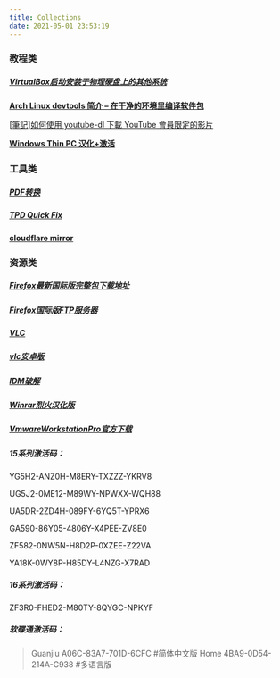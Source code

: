 ```yaml
---
title: Collections
date: 2021-05-01 23:53:19
---
```


### 教程类

##### **[VirtualBox启动安装于物理硬盘上的其他系统](https://blog.lilydjwg.me/2018/2/14/start-local-other-os-in-virtualbox.212161.html)**

**[Arch Linux devtools 简介 – 在干净的环境里编译软件包](https://felixc.at/2017/08/introduction-to-arch-linux-devtools-build-packages-from-a-clean-chroot/)**

[[筆記]如何使用 youtube-dl 下載 YouTube 會員限定的影片](https://www.alexleo.click/%E7%AD%86%E8%A8%98%E5%A6%82%E4%BD%95%E4%BD%BF%E7%94%A8-youtube-dl-%E4%B8%8B%E8%BC%89-youtube-%E6%9C%83%E5%93%A1%E9%99%90%E5%AE%9A%E7%9A%84%E5%BD%B1%E7%89%87/)

**[Windows Thin PC  汉化+激活](https://www.jianshu.com/p/a996816ca3a2)**

### 工具类

##### [PDF转换](https://pdfcandy.com/)

##### [TPD Quick Fix](https://ptstpd.lenovo.com.cn/home#/index)

**[cloudflare mirror](https://cloudflaremirrors.com/)**

### 资源类

##### [Firefox最新国际版完整包下载地址](https://www.mozilla.org/zh-CN/firefox/all/#product-desktop-release)

##### [Firefox国际版FTP服务器](http://ftp.mozilla.org/pub/firefox/releases/)

##### [VLC](https://mirrors.bfsu.edu.cn/videolan-ftp/vlc/last/)

##### [vlc安卓版](https://mirrors.bfsu.edu.cn/videolan-ftp/vlc-android/)

##### [IDM破解](https://carrotchou.lanzous.com/b0gwopzc)

##### [Winrar烈火汉化版](https://carrotchou.lanzous.com/b0gy490d)

##### [VmwareWorkstationPro官方下载](https://www.vmware.com/products/workstation-pro/workstation-pro-evaluation.html)

##### 15系列激活码：

YG5H2-ANZ0H-M8ERY-TXZZZ-YKRV8

UG5J2-0ME12-M89WY-NPWXX-WQH88

UA5DR-2ZD4H-089FY-6YQ5T-YPRX6

GA590-86Y05-4806Y-X4PEE-ZV8E0

ZF582-0NW5N-H8D2P-0XZEE-Z22VA

YA18K-0WY8P-H85DY-L4NZG-X7RAD

##### 16系列激活码：

ZF3R0-FHED2-M80TY-8QYGC-NPKYF

##### 软碟通激活码：

> Guanjiu	A06C-83A7-701D-6CFC		#简体中文版
> Home	4BA9-0D54-214A-C938		#多语言版